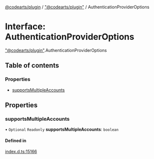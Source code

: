 [@codearts/plugin](../README.md) / ["@codearts/plugin"](../modules/_codearts_plugin_.md) / AuthenticationProviderOptions

# Interface: AuthenticationProviderOptions

["@codearts/plugin"](../modules/_codearts_plugin_.md).AuthenticationProviderOptions

## Table of contents

### Properties

- [supportsMultipleAccounts](codearts_plugin_.AuthenticationProviderOptions.md#supportsmultipleaccounts)

## Properties

### supportsMultipleAccounts

• `Optional` `Readonly` **supportsMultipleAccounts**: `boolean`

#### Defined in

[index.d.ts:15166](https://github.com/huaweicloud/cloudide-plugin-api/blob/3b0eee8/index.d.ts#L15166)
